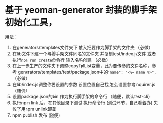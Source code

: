 <!--
 * @Descripttion: your project
 * @version: 1.0
 * @Author: taohq
 * @Date: 2023-1-6 17:08:00
 * @LastEditors: taohq
-->
# 基于 yeoman-generator 封装的脚手架初始化工具，
用法：
1. 在generators/templates文件夹下 放入把要作为脚手架的文件夹 （必做）
2. 在lib文件下建一个与脚手架文件同名的文件夹 并复制test/index.js文件 或者执行`npm run create`命令行 输入名称创建 （必做）
3. 在上一步生产的文件夹下调整copyTplList变量，此为要传参的文件名称，参考 generators/templates/test/package.json中的`"name": "<%= name %>",` （必做）
4. 在lib/index.js调整你要设置的参数 设置位置自己找 怎么设置参考inquirer.js（随便）
5. 设置package.json的bin 作为执行脚手架的命令行 （随便，默认test-cli）
6. 执行npm link 后，在其他目录下测试 执行命令行 (测试环节，自己看着办) 失败了用npm unlink卸载
7. npm publish 发布 (随便)

